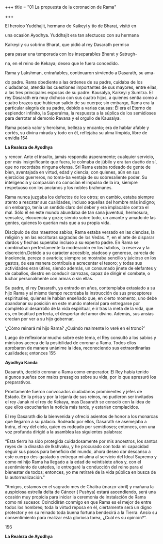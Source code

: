+++
title = "01 La propuesta de la coronacion de Rama"

+++

El heroico Yuddhajit, hermano de Kaikeyi y tío de Bharat, visitó en 

una ocasión Ayodhya. Yuddhajit era tan afectuoso con su hermana 

Kaikeyi y su sobrino Bharat, que pidió al rey Dasarath permiso 

para pasar una temporada con los inseparables Bharat y Satrugh-

na, en el reino de Kekaya; deseo que le fuera concedido. 

Rama y Lakshman, entrañables, continuaron sirviendo a Dasarath, su ama-

do padre. Rama obediente a las órdenes de su padre, cuidaba de los ciudadanos, atendía las cuestiones importantes de sus mayores, entre ellas, a las tres principales esposas de su padre: Kausalya, Kaikeyi y Sumitra. El rey Dasarath era muy dichoso con sus cuatro hijos, a quienes sentía como a cuatro brazos que hubieran salido de su cuerpo; sin embargo, Rama era la particular alegría de su padre, debido a varias causas: Él era el Eterno de esplendor infinito, la Superalma, la respuesta a la súplica de los semidioses para derrotar al demonio Ravana y el orgullo de Kausalya. 

Rama poseía valor y heroísmo, belleza y encanto; era de hablar afable y cortés, su divina mirada y todo en él, reflejaba su alma límpida, libre de envidia 154

**La Realeza de Ayodhya**

y rencor. Ante el insulto, jamás respondía ásperamente; cualquier servicio, por más insignificante que fuera, le colmaba de júbilo y era tan dueño de sí, que no recordaba ninguna ofensa. Sri Rama estaba rodeado de gente de bien, aventajada en virtud, edad y ciencia; con quienes, aún en sus ejercicios guerreros, no toma-ba ventaja de su sobresaliente poder. Su inteligencia y compasión no conocían el impulso de la ira, siempre respetuoso con los ancianos y los nobles brahmanes. 

Rama nunca juzgaba los defectos de los otros; en cambio, estaba siempre atento a rescatar sus cualidades, incluso aquellas del hombre más indigno; sin embargo, tenía un sentido claro del deber y era implacable contra el mal. Sólo él en este mundo abundaba de tan sana juventud, hermosura, sensatez, elocuencia y gozo; siendo sobre todo, un amante y amado de las gentes, quienes lo querían más que a su propia vida. 

Discípulo de dos maestros sabios, Rama estaba versado en las ciencias, la religión y en las escrituras sagradas de los Vedas. Y, en el arte de disparar dardos y flechas superaba incluso a su experto padre. En Rama se combinaban perfectamente la moderación en los hábitos, la reserva y la discreción.Debido a su carácter accesible, piadoso y generoso, carecía de insolencia, pereza o avaricia; siempre se mostraba sencillo y juicioso en los gastos, de esa manera contribuía a acrecentar el tesoro; y todas sus actividades eran útiles, siendo además, un consumado jinete de elefantes y de caballos, diestro en conducir carrozas, capaz de dirigir el combate, o luchar personalmente con armas o sin ellas. 

Su padre, el rey Dasarath, ya entrado en años, contemplaba extasiado a su hijo Rama y al mismo tiempo recordaba la instrucción de sus preceptores espirituales, quienes le habían enseñado que, en cierto momento, uno debe abandonar su posición en este mundo material para entregarse por completo al desarrollo de la vida espiritual, e ir tras la meta de la vida, que es, en beatitud perfecta, el despertar del amor divino. Además, sus ansias crecían por ver a su hijo gobernar, 

‘¿Cómo reinará mi hijo Rama? ¿Cuándo realmente lo veré en el trono?’

Luego de reflexionar mucho sobre este tema, el Rey consultó a los sabios y ministros acerca de la posibilidad de coronar a Rama. Todos ellos aprobaron de manera unánime la idea, reconociendo sus extraordinarias cualidades; entonces 155

**Ayodhya Kanda**

Dasarath, decidió coronar a Rama como emperador. El Rey había tenido algunos sueños con malos presagios sobre su vida, por lo que apresuró los preparativos. 

Prontamente fueron convocados ciudadanos prominentes y jefes de Estado. En la prisa y por la lejanía de sus reinos, no pudieron ser invitados el rey Janak ni el rey de Kekaya, mas Dasarath se consoló con la idea de que ellos escucharían la noticia más tarde, y estarían complacidos. 

El rey Dasarath dio la bienvenida y ofreció asientos de honor a los monarcas que llegaron a su palacio. Rodeado por ellos, Dasarath se asemejaba a Indra, el rey del cielo, quien es rodeado por semidioses; entonces, con una voz profunda dirigió a la asamblea las siguientes palabras: 

“Esta tierra ha sido protegida cuidadosamente por mis ancestros, los santos reyes de la dinastía de Ikshvaku, y he procurado con toda mi capacidad seguir sus pasos para beneficio del mundo, ahora deseo dar descanso a este cuerpo des-gastado y entregar mi alma al servicio del Ideal Supremo y como mi hijo Rama ha llegado a la edad de veintisiete años y, con el asentimiento de ustedes, le entregaré la conducción del reino para el bienestar de todos; entonces, yo me retiraré de la vida pública en busca de la autorrealización.” 

“Amigos, estamos en el sagrado mes de Chaitra \(marzo-abril\) y mañana la auspiciosa estrella delta de Cáncer \( Pushya\) estará ascendiendo, será una ocasión muy propicia para iniciar la ceremonia de instalación de Rama como mi sucesor. Coincidirán conmigo en que Rama es el mejor de entre todos los hombres; toda la virtud reposa en él, ciertamente será un digno protector y en su reinado toda buena fortuna bendecirá a la Tierra. Ansío su consentimiento para realizar esta gloriosa tarea, ¿Cuál es su opinión?”. 

156

**La Realeza de Ayodhya**
